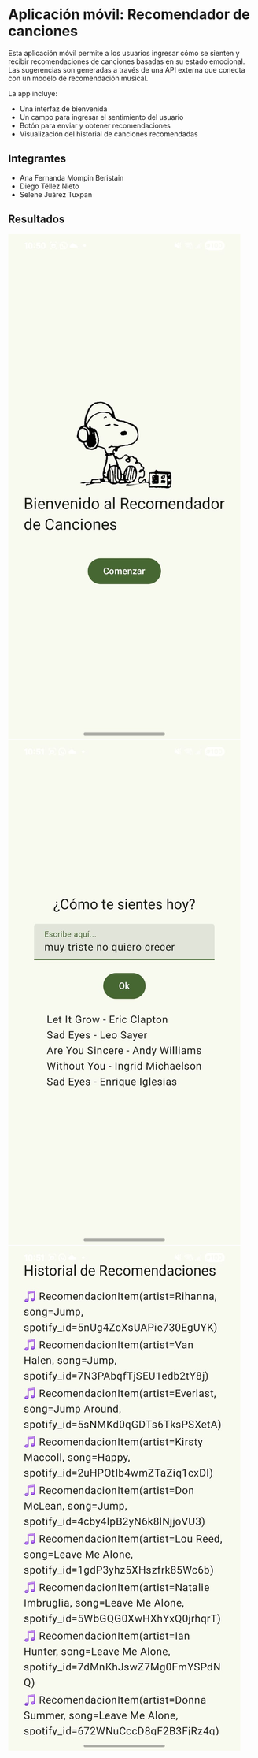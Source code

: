 # **Aplicación móvil: Recomendador de canciones**

Esta aplicación móvil permite a los usuarios ingresar cómo se sienten y recibir recomendaciones de canciones basadas en su estado emocional. Las sugerencias son generadas a través de una API externa que conecta con un modelo de recomendación musical.

La app incluye:
- Una interfaz de bienvenida
- Un campo para ingresar el sentimiento del usuario
- Botón para enviar y obtener recomendaciones
- Visualización del historial de canciones recomendadas 


## Integrantes

- Ana Fernanda Mompin Beristain  
- Diego Téllez Nieto  
- Selene Juárez Tuxpan


## Resultados
![Pantalla de bienvenida](Resultado%20de%20la%20Interfaz/Bienvenida.jpeg)
![Pantalla principal](Resultado%20de%20la%20Interfaz//pantalla_principal.jpeg)
![Pantalla de historial](Resultado%20de%20la%20Interfaz//Historial_de_canciones.jpeg)
